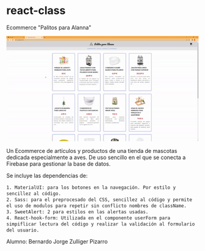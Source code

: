# react-class

Ecommerce "Palitos para Alanna"

![](https://github.com/KassKerbal/react-class/blob/main/public/images/video.gif)

Un Ecommerce de artículos y productos de una tienda de mascotas dedicada especialmente a aves. De uso sencillo en el que se conecta a Firebase para gestionar la base de datos.

Se incluye las dependencias de:

    1. MaterialUI: para los botones en la navegación. Por estilo y sencillez al código.
    2. Sass: para el preprocesado del CSS, sencillez al código y permite el uso de modulos para repetir sin conflicto nombres de className.
    3. SweetAlert: 2 para estilos en las alertas usadas.
    4. React-hook-form: Utilizada en el componente userForm para simpiflicar lectura del código y realizar la validación al formulario del usuario.

Alumno: Bernardo Jorge Zulliger Pizarro

